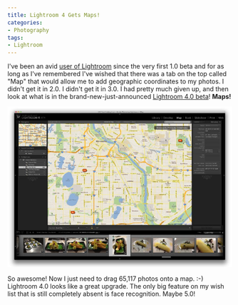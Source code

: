 ```yaml
---
title: Lightroom 4 Gets Maps!
categories:
- Photography
tags:
- Lightroom
---
```


I've been an avid [user of Lightroom](http://thingelstad.com/s/tag/lightroom/img) since the very first 1.0 beta and for as long as I've remembered I've wished that there was a tab on the top called "Map" that would allow me to add geographic coordinates to my photos. I didn't get it in 2.0. I didn't get it in 3.0. I had pretty much given up, and then look at what is in the brand-new-just-announced [Lightroom 4.0 beta](http://blogs.adobe.com/lightroomjournal/2012/01/lr4betanowavailable.html)! **Maps!**

![](/assets/posts/2012/LR4-Map-View.jpg)

So awesome! Now I just need to drag 65,117 photos onto a map. :-) Lightroom 4.0 looks like a great upgrade. The only big feature on my wish list that is still completely absent is face recognition. Maybe 5.0!
